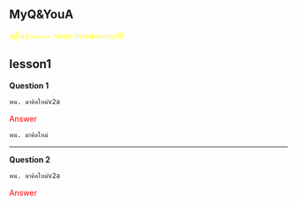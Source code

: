 ## MyQ&YouA

<span style="color:yellow" >อยู่ในช่วง~~~ จารกบ ทราบคำตอบบบ!!!</span>

## lesson1

**Question 1**

```bash
พน. มาคิดใหม่v2a
```
<span style="color:red">Answer</span><br>

```bash
พน. มาคิดใหม่
```

---

**Question 2**

```bash
พน. มาคิดใหม่v2a
```
<span style="color:red">Answer</span><br>

```bash


```